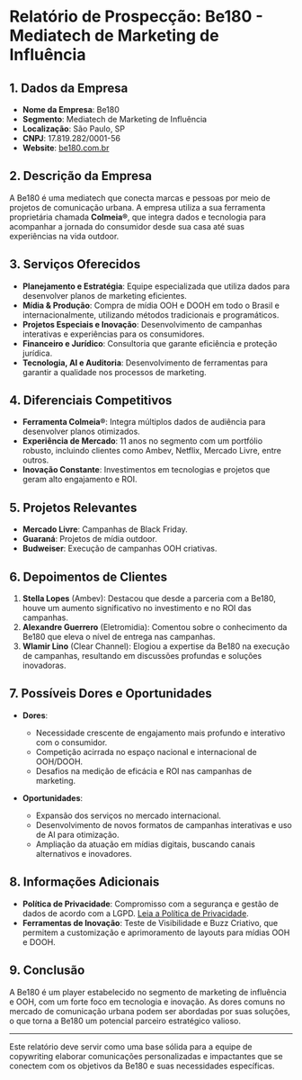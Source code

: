 # Relatório de Prospecção: Be180 - Mediatech de Marketing de Influência

## 1. **Dados da Empresa**
- **Nome da Empresa**: Be180
- **Segmento**: Mediatech de Marketing de Influência
- **Localização**: São Paulo, SP
- **CNPJ**: 17.819.282/0001-56
- **Website**: [be180.com.br](http://www.be180.com.br)

## 2. **Descrição da Empresa**
A Be180 é uma mediatech que conecta marcas e pessoas por meio de projetos de comunicação urbana. A empresa utiliza a sua ferramenta proprietária chamada **Colmeia®**, que integra dados e tecnologia para acompanhar a jornada do consumidor desde sua casa até suas experiências na vida outdoor. 

## 3. **Serviços Oferecidos**
- **Planejamento e Estratégia**: Equipe especializada que utiliza dados para desenvolver planos de marketing eficientes.
- **Mídia & Produção**: Compra de mídia OOH e DOOH em todo o Brasil e internacionalmente, utilizando métodos tradicionais e programáticos.
- **Projetos Especiais e Inovação**: Desenvolvimento de campanhas interativas e experiências para os consumidores.
- **Financeiro e Jurídico**: Consultoria que garante eficiência e proteção jurídica.
- **Tecnologia, AI e Auditoria**: Desenvolvimento de ferramentas para garantir a qualidade nos processos de marketing.

## 4. **Diferenciais Competitivos**
- **Ferramenta Colmeia®**: Integra múltiplos dados de audiência para desenvolver planos otimizados.
- **Experiência de Mercado**: 11 anos no segmento com um portfólio robusto, incluindo clientes como Ambev, Netflix, Mercado Livre, entre outros.
- **Inovação Constante**: Investimentos em tecnologias e projetos que geram alto engajamento e ROI.

## 5. **Projetos Relevantes**
- **Mercado Livre**: Campanhas de Black Friday.
- **Guaraná**: Projetos de mídia outdoor.
- **Budweiser**: Execução de campanhas OOH criativas.

## 6. **Depoimentos de Clientes**
1. **Stella Lopes** (Ambev): Destacou que desde a parceria com a Be180, houve um aumento significativo no investimento e no ROI das campanhas.
2. **Alexandre Guerrero** (Eletromidia): Comentou sobre o conhecimento da Be180 que eleva o nível de entrega nas campanhas.
3. **Wlamir Lino** (Clear Channel): Elogiou a expertise da Be180 na execução de campanhas, resultando em discussões profundas e soluções inovadoras.

## 7. **Possíveis Dores e Oportunidades**
- **Dores**:
  - Necessidade crescente de engajamento mais profundo e interativo com o consumidor.
  - Competição acirrada no espaço nacional e internacional de OOH/DOOH.
  - Desafios na medição de eficácia e ROI nas campanhas de marketing.

- **Oportunidades**:
  - Expansão dos serviços no mercado internacional.
  - Desenvolvimento de novos formatos de campanhas interativas e uso de AI para otimização.
  - Ampliação da atuação em mídias digitais, buscando canais alternativos e inovadores.

## 8. **Informações Adicionais**
- **Política de Privacidade**: Compromisso com a segurança e gestão de dados de acordo com a LGPD. [Leia a Política de Privacidade](http://www.be180.com.br/politica-de-privacidade/).
- **Ferramentas de Inovação**: Teste de Visibilidade e Buzz Criativo, que permitem a customização e aprimoramento de layouts para mídias OOH e DOOH.

## 9. **Conclusão**
A Be180 é um player estabelecido no segmento de marketing de influência e OOH, com um forte foco em tecnologia e inovação. As dores comuns no mercado de comunicação urbana podem ser abordadas por suas soluções, o que torna a Be180 um potencial parceiro estratégico valioso.

---

Este relatório deve servir como uma base sólida para a equipe de copywriting elaborar comunicações personalizadas e impactantes que se conectem com os objetivos da Be180 e suas necessidades específicas.